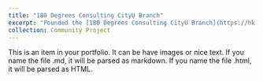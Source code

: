 ```yaml
---
title: "180 Degrees Consulting CityU Branch"
excerpt: "Founded the [180 Degrees Consulting CityU Branch](https://hk.linkedin.com/company/180dc-cityu) after my academic exchange to Copenhagen with the hope of generating social impact in Hong Kong<br/><img src='/images/childish.png'>"
collection: Community Project
---
```







This is an item in your portfolio. It can be have images or nice text. If you name the file .md, it will be parsed as markdown. If you name the file .html, it will be parsed as HTML. 
